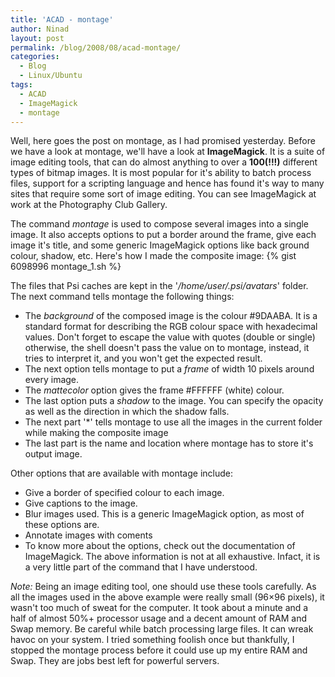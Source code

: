 ```yaml
---
title: 'ACAD - montage'
author: Ninad
layout: post
permalink: /blog/2008/08/acad-montage/
categories:
  - Blog
  - Linux/Ubuntu
tags:
  - ACAD
  - ImageMagick
  - montage
---
```

Well, here goes the post on montage, as I had promised yesterday. Before we have a look at montage, we'll have a look at **ImageMagick**. It is a suite of image editing tools, that can do almost anything to over a **100(!!!)** different types of bitmap images. It is most popular for it's ability to batch process files, support for a scripting language and hence has found it's way to many sites that require some sort of image editing. You can see ImageMagick at work at the Photography Club Gallery.

The command *montage* is used to compose several images into a single image. It also accepts options to put a border around the frame, give each image it's title, and some generic ImageMagick options like back ground colour, shadow, etc. Here's how I made the composite image: {% gist 6098996 montage_1.sh %}

The files that Psi caches are kept in the '*/home/user/.psi/avatars*' folder. The next command tells montage the following things:

  * The *background* of the composed image is the colour #9DAABA. It is a standard format for describing the RGB colour space with hexadecimal values. Don't forget to escape the value with quotes (double or single) otherwise, the shell doesn't pass the value on to montage, instead, it tries to interpret it, and you won't get the expected result.
  * The next option tells montage to put a *frame* of width 10 pixels around every image.
  * The *mattecolor* option gives the frame #FFFFFF (white) colour.
  * The last option puts a *shadow* to the image. You can specify the opacity as well as the direction in which the shadow falls.
  * The next part '\*' tells montage to use all the images in the current folder while making the composite image
  * The last part is the name and location where montage has to store it's output image.

Other options that are available with montage include:

  * Give a border of specified colour to each image.
  * Give captions to the image.
  * Blur images used. This is a generic ImageMagick option, as most of these options are.
  * Annotate images with coments
  * To know more about the options, check out the documentation of ImageMagick. The above information is not at all exhaustive. Infact, it is a very little part of the command that I have understood.


*Note:* Being an image editing tool, one should use these tools carefully. As all the images used in the above example were really small (96&#215;96 pixels), it wasn't too much of sweat for the computer. It took about a minute and a half of almost 50%+ processor usage and a decent amount of RAM and Swap memory. Be careful while batch processing large files. It can wreak havoc on your system. I tried something foolish once but thankfully, I stopped the montage process before it could use up my entire RAM and Swap. They are jobs best left for powerful servers.
